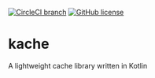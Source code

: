 [![CircleCI branch](https://img.shields.io/circleci/project/yundom/kache/master.svg)](https://circleci.com/gh/yundom/kache/tree/master)
[![GitHub license](https://img.shields.io/github/license/yundom/kache.svg)](https://github.com/yundom/kache/blob/master/LICENSE)

# kache
A lightweight cache library written in Kotlin
